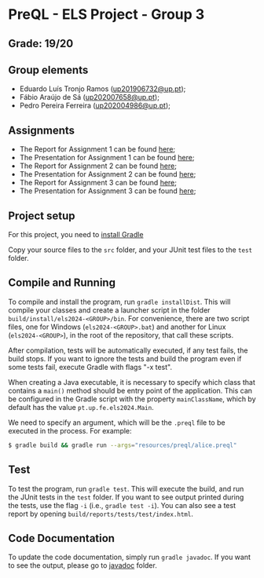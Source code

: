 # PreQL - ELS Project - Group 3
## Grade: 19/20

## Group elements

- Eduardo Luís Tronjo Ramos (up201906732@up.pt);
- Fábio Araújo de Sá (up202007658@up.pt);
- Pedro Pereira Ferreira (up202004986@up.pt);

## Assignments

- The Report for Assignment 1 can be found [here](./docs/assignment_1/els2024-3-CP1.md);
- The Presentation for Assignment 1 can be found [here](./docs/assignment_1/els2024-3-CP1-presentation.pdf);
- The Report for Assignment 2 can be found [here](./docs/assignment_2/els2024-3-CP2.md);
- The Presentation for Assignment 2 can be found [here](./docs/assignment_2/els2024-3-CP2-presentation.pdf);
- The Report for Assignment 3 can be found [here](./docs/assignment_3/els2024-3-CP3.md);
- The Presentation for Assignment 3 can be found [here](./docs/assignment_3/els2024-3-CP3-presentation.pdf);

## Project setup

For this project, you need to [install Gradle](https://gradle.org/install/)

Copy your source files to the ``src`` folder, and your JUnit test files to the ``test`` folder.

## Compile and Running

To compile and install the program, run ``gradle installDist``. This will compile your classes and create a launcher script in the folder ``build/install/els2024-<GROUP>/bin``. For convenience, there are two script files, one for Windows (``els2024-<GROUP>.bat``) and another for Linux (``els2024-<GROUP>``), in the root of the repository, that call these scripts.

After compilation, tests will be automatically executed, if any test fails, the build stops. If you want to ignore the tests and build the program even if some tests fail, execute Gradle with flags "-x test".

When creating a Java executable, it is necessary to specify which class that contains a ``main()`` method should be entry point of the application. This can be configured in the Gradle script with the property ``mainClassName``, which by default has the value ``pt.up.fe.els2024.Main``.

We need to specify an argument, which will be the ``.preql`` file to be executed in the process. For example:

```bash
$ gradle build && gradle run --args="resources/preql/alice.preql"
```

## Test

To test the program, run ``gradle test``. This will execute the build, and run the JUnit tests in the ``test`` folder. If you want to see output printed during the tests, use the flag ``-i`` (i.e., ``gradle test -i``).
You can also see a test report by opening ``build/reports/tests/test/index.html``.

## Code Documentation

To update the code documentation, simply run ``gradle javadoc``. If you want to see the output, please go to [javadoc](./javadoc/) folder.